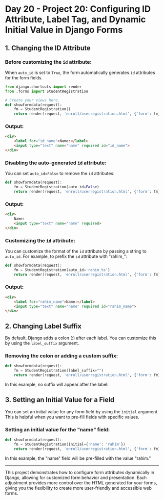 
# Day 20 - Project 20: Configuring ID Attribute, Label Tag, and Dynamic Initial Value in Django Forms

## 1. Changing the ID Attribute

### Before customizing the `id` attribute:

When `auto_id` is set to `True`, the form automatically generates `id` attributes for the form fields.

```python
from django.shortcuts import render
from .forms import StudentRegistration

# Create your views here.
def showformdata(request):
    fm = StudentRegistration()
    return render(request, 'enroll/userregistration.html', {'form': fm})

```

### Output:

```html
<div>
    <label for="id_name">Name:</label>
    <input type="text" name="name" required id="id_name">
</div>
```

### Disabling the auto-generated `id` attribute:

You can set `auto_id=False` to remove the `id` attributes:

```python
def showformdata(request):
    fm = StudentRegistration(auto_id=False)
    return render(request, 'enroll/userregistration.html', {'form': fm})
```

### Output:

```html
<div>
    Name:
    <input type="text" name="name" required>
</div>
```

### Customizing the `id` attribute:

You can customize the format of the `id` attribute by passing a string to `auto_id`. For example, to prefix the `id` attribute with "rahim_":

```python
def showformdata(request):
    fm = StudentRegistration(auto_id='rahim_%s')
    return render(request, 'enroll/userregistration.html', {'form': fm})
```

### Output:

```html
<div>
    <label for="rahim_name">Name:</label>
    <input type="text" name="name" required id="rahim_name">
</div>
```

## 2. Changing Label Suffix

By default, Django adds a colon (:) after each label. You can customize this by using the `label_suffix` argument.

### Removing the colon or adding a custom suffix:

```python
def showformdata(request):
    fm = StudentRegistration(label_suffix="")
    return render(request, 'enroll/userregistration.html', {'form': fm})
```

In this example, no suffix will appear after the label.

## 3. Setting an Initial Value for a Field

You can set an initial value for any form field by using the `initial` argument. This is helpful when you want to pre-fill fields with specific values.

### Setting an initial value for the "name" field:

```python
def showformdata(request):
    fm = StudentRegistration(initial={'name': 'rahim'})
    return render(request, 'enroll/userregistration.html', {'form': fm})
```

In this example, the "name" field will be pre-filled with the value "rahim."

---

This project demonstrates how to configure form attributes dynamically in Django, allowing for customized form behavior and presentation. Each adjustment provides more control over the HTML generated for your forms, giving you the flexibility to create more user-friendly and accessible web forms.
